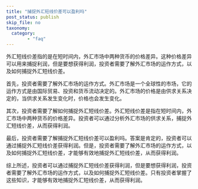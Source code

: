 ```yaml
---
title: "捕捉外汇短线价差可以盈利吗"
post_status: publish
skip_file: no
taxonomy:
  category:
        - "faq"
---
```


外汇短线价差指的是在短时间内，外汇市场中两种货币的价格差异。这种价格差异可以用来捕捉利润，但是要想获得利润，投资者需要了解外汇市场的运作方式，以及如何捕捉外汇短线价差。

首先，投资者需要了解外汇市场的运作方式。外汇市场是一个全球性的市场，它的运作方式是由国际贸易、投资和货币流动决定的。外汇市场的价格是由供求关系决定的，当供求关系发生变化时，价格也会发生变化。

其次，投资者需要了解如何捕捉外汇短线价差。外汇短线价差是指在短时间内，外汇市场中两种货币的价格差异。投资者可以通过分析外汇市场的供求关系，捕捉外汇短线价差，从而获得利润。

最后，投资者需要了解捕捉外汇短线价差可以盈利吗。答案是肯定的，投资者可以通过捕捉外汇短线价差获得利润。但是，投资者需要了解外汇市场的运作方式，以及如何捕捉外汇短线价差，才能够有效地捕捉外汇短线价差，从而获得利润。

综上所述，投资者可以通过捕捉外汇短线价差获得利润，但是要想获得利润，投资者需要了解外汇市场的运作方式，以及如何捕捉外汇短线价差。只有投资者掌握了这些知识，才能够有效地捕捉外汇短线价差，从而获得利润。
